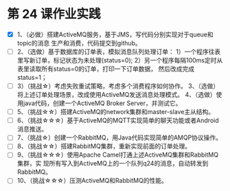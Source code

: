 # 第 24 课作业实践

- [x] 1、（必做）搭建ActiveMQ服务，基于JMS，写代码分别实现对于queue和topic的消息
  生产和消费，代码提交到github。
- [ ] 2、（选做）基于数据库的订单表，模拟消息队列处理订单：
  1）一个程序往表里写新订单，标记状态为未处理(status=0);
  2）另一个程序每隔100ms定时从表里读取所有status=0的订单，打印一下订单数据，
  然后改成完成status=1；
- [ ] 3）（挑战☆）考虑失败重试策略，考虑多个消费程序如何协作。
  3、（选做）将上述订单处理场景，改成使用ActiveMQ发送消息处理模式。
  4、（选做）使用java代码，创建一个ActiveMQ Broker Server，并测试它。
- [ ] 5、（挑战☆☆）搭建ActiveMQ的network集群和master-slave主从结构。
- [ ] 6、（挑战☆☆☆）基于ActiveMQ的MQTT实现简单的聊天功能或者Android消息推送。
- [ ] 7、（挑战☆）创建一个RabbitMQ，用Java代码实现简单的AMQP协议操作。
- [ ] 8、（挑战☆☆）搭建RabbitMQ集群，重新实现前面的订单处理。
- [ ] 9、（挑战☆☆☆）使用Apache Camel打通上述ActiveMQ集群和RabbitMQ集群，实
  现所有写入到ActiveMQ上的一个队列q24的消息，自动转发到RabbitMQ。
- [ ] 10、（挑战☆☆☆）压测ActiveMQ和RabbitMQ的性能。